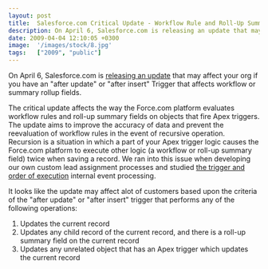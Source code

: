 ```yaml
---
layout: post
title:  Salesforce.com Critical Update - Workflow Rule and Roll-Up Summary Field Evaluations Up
description: On April 6, Salesforce.com is releasing an update that may affect your or...
date: 2009-04-04 12:10:05 +0300
image:  '/images/stock/8.jpg'
tags:   ["2009", "public"]
---
```

<p>On April 6, Salesforce.com is <a href="http://blog.sforce.com/sforce/2009/04/critical-update-workflow-rule-and-rollup-summary-field-evaluations-update.html" target="_blank">releasing an update</a> that may affect your org if you have an &quot;after update&quot; or &quot;after insert&quot; Trigger that affects workflow or summary rollup fields.</p>
<p>The critical update affects the way the Force.com platform evaluates workflow rules and roll-up summary fields on objects that fire Apex triggers. The update aims to improve the accuracy of data and prevent the reevaluation of workflow rules in the event of recursive operation. Recursion is a situation in which a part of your Apex trigger logic causes the Force.com platform to execute other logic (a workflow or roll-up summary field) twice when saving a record. We ran into this issue when developing our own custom lead assignment processes and studied <a href="/2009/03/06/triggers-and-order-of-execution/" target="_blank">the trigger and order of execution</a> internal event processing.</p>
<p>It looks like the update may affect alot of customers based upon the criteria of the &quot;after update&quot; or &quot;after insert&quot; trigger that performs any of the following operations:</p>
<ol>
	<li>Updates the current record</li>
	<li>Updates any child record of the current record, and there is a roll-up summary field on the current record</li>
	<li>Updates any unrelated object that has an Apex trigger which updates the current record</li>
</ol>
